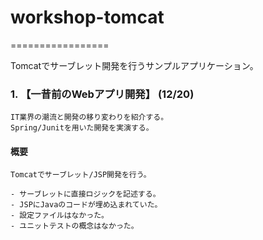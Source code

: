 # workshop-tomcat #
=================

Tomcatでサーブレット開発を行うサンプルアプリケーション。

### 1. 【一昔前のWebアプリ開発】 (12/20)
    IT業界の潮流と開発の移り変わりを紹介する。
    Spring/Junitを用いた開発を実演する。

#### 概要
    Tomcatでサーブレット/JSP開発を行う。

    - サーブレットに直接ロジックを記述する。
    - JSPにJavaのコードが埋め込まれていた。
    - 設定ファイルはなかった。
    - ユニットテストの概念はなかった。